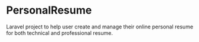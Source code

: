 # PersonalResume
Laravel project to help user create and manage their online personal resume for both technical and professional resume.
